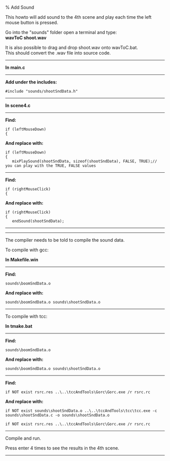 % Add Sound

This howto will add sound to the 4th scene and play each time the left mouse button is pressed.

Go into the "sounds" folder open a terminal and type:  
**wavToC shoot.wav**  

It is also possible to drag and drop shoot.wav onto wavToC.bat.  
This should convert the .wav file into source code.

---

**In main.c**

---

**Add under the includes:**

~~~ {.c}
#include "sounds/shootSndData.h"
~~~

---

**In scene4.c**

---

**Find:**

~~~ {.c}
if (leftMouseDown)
{
~~~

**And replace with:**

~~~ {.c}
if (leftMouseDown)
{
   mixPlaySound(shootSndData, sizeof(shootSndData), FALSE, TRUE);// you can play with the TRUE, FALSE values
~~~

---

**Find:**

~~~ {.c}
if (rightMouseClick)
{
~~~

**And replace with:**

~~~ {.c}
if (rightMouseClick)
{
   endSound(shootSndData);
~~~

---

---

The compiler needs to be told to compile the sound data.

To compile with gcc:

**In Makefile.win**

---

**Find:**

~~~ {.c}
sounds\boomSndData.o
~~~

**And replace with:**

~~~ {.c}
sounds\boomSndData.o sounds\shootSndData.o 
~~~

---

To compile with tcc:

**In tmake.bat**

---

**Find:**

~~~ {.c}
sounds\boomSndData.o
~~~

**And replace with:**

~~~ {.c}
sounds\boomSndData.o sounds\shootSndData.o 
~~~

---

**Find:**

~~~ {.c}
if NOT exist rsrc.res ..\..\tccAndTools\Gorc\Gorc.exe /r rsrc.rc
~~~

**And replace with:**

~~~ {.c}
if NOT exist sounds\shootSndData.o ..\..\tccAndTools\tcc\tcc.exe -c sounds\shootSndData.c -o sounds\shootSndData.o

if NOT exist rsrc.res ..\..\tccAndTools\Gorc\Gorc.exe /r rsrc.rc
~~~

---

Compile and run.

Press enter 4 times to see the results in the 4th scene.

---

